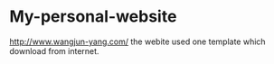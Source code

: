 # My-personal-website
http://www.wangjun-yang.com/
the webite used one template which download from internet.
